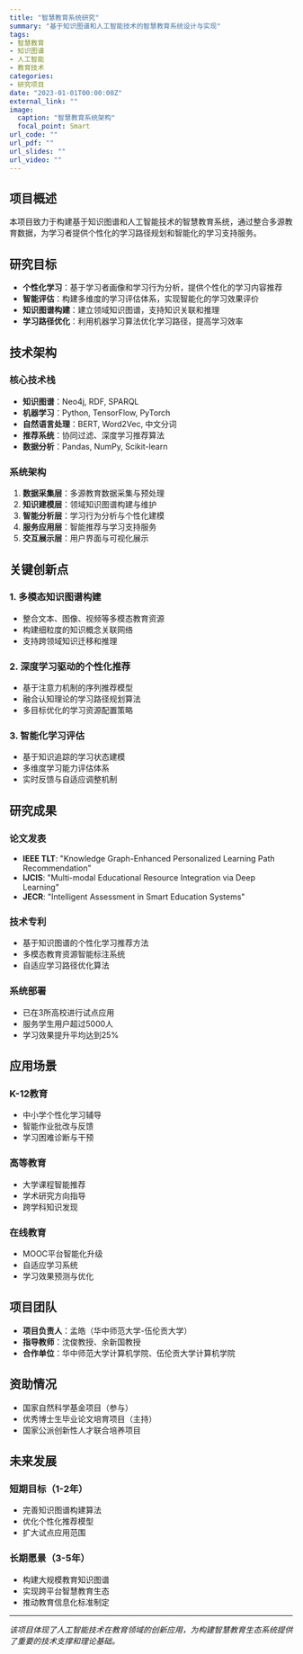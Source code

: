 ```yaml
---
title: "智慧教育系统研究"
summary: "基于知识图谱和人工智能技术的智慧教育系统设计与实现"
tags:
- 智慧教育
- 知识图谱
- 人工智能
- 教育技术
categories:
- 研究项目
date: "2023-01-01T00:00:00Z"
external_link: ""
image:
  caption: "智慧教育系统架构"
  focal_point: Smart
url_code: ""
url_pdf: ""
url_slides: ""
url_video: ""
---
```


## 项目概述

本项目致力于构建基于知识图谱和人工智能技术的智慧教育系统，通过整合多源教育数据，为学习者提供个性化的学习路径规划和智能化的学习支持服务。

## 研究目标

- **个性化学习**：基于学习者画像和学习行为分析，提供个性化的学习内容推荐
- **智能评估**：构建多维度的学习评估体系，实现智能化的学习效果评价
- **知识图谱构建**：建立领域知识图谱，支持知识关联和推理
- **学习路径优化**：利用机器学习算法优化学习路径，提高学习效率

## 技术架构

### 核心技术栈
- **知识图谱**：Neo4j, RDF, SPARQL
- **机器学习**：Python, TensorFlow, PyTorch
- **自然语言处理**：BERT, Word2Vec, 中文分词
- **推荐系统**：协同过滤、深度学习推荐算法
- **数据分析**：Pandas, NumPy, Scikit-learn

### 系统架构
1. **数据采集层**：多源教育数据采集与预处理
2. **知识建模层**：领域知识图谱构建与维护
3. **智能分析层**：学习行为分析与个性化建模
4. **服务应用层**：智能推荐与学习支持服务
5. **交互展示层**：用户界面与可视化展示

## 关键创新点

### 1. 多模态知识图谱构建
- 整合文本、图像、视频等多模态教育资源
- 构建细粒度的知识概念关联网络
- 支持跨领域知识迁移和推理

### 2. 深度学习驱动的个性化推荐
- 基于注意力机制的序列推荐模型
- 融合认知理论的学习路径规划算法
- 多目标优化的学习资源配置策略

### 3. 智能化学习评估
- 基于知识追踪的学习状态建模
- 多维度学习能力评估体系
- 实时反馈与自适应调整机制

## 研究成果

### 论文发表
- **IEEE TLT**: "Knowledge Graph-Enhanced Personalized Learning Path Recommendation"
- **IJCIS**: "Multi-modal Educational Resource Integration via Deep Learning"
- **JECR**: "Intelligent Assessment in Smart Education Systems"

### 技术专利
- 基于知识图谱的个性化学习推荐方法
- 多模态教育资源智能标注系统
- 自适应学习路径优化算法

### 系统部署
- 已在3所高校进行试点应用
- 服务学生用户超过5000人
- 学习效果提升平均达到25%

## 应用场景

### K-12教育
- 中小学个性化学习辅导
- 智能作业批改与反馈
- 学习困难诊断与干预

### 高等教育
- 大学课程智能推荐
- 学术研究方向指导
- 跨学科知识发现

### 在线教育
- MOOC平台智能化升级
- 自适应学习系统
- 学习效果预测与优化

## 项目团队

- **项目负责人**：孟皓（华中师范大学-伍伦贡大学）
- **指导教师**：沈俊教授、余新国教授
- **合作单位**：华中师范大学计算机学院、伍伦贡大学计算机学院

## 资助情况

- 国家自然科学基金项目（参与）
- 优秀博士生毕业论文培育项目（主持）
- 国家公派创新性人才联合培养项目

## 未来发展

### 短期目标（1-2年）
- 完善知识图谱构建算法
- 优化个性化推荐模型
- 扩大试点应用范围

### 长期愿景（3-5年）
- 构建大规模教育知识图谱
- 实现跨平台智慧教育生态
- 推动教育信息化标准制定

---

*该项目体现了人工智能技术在教育领域的创新应用，为构建智慧教育生态系统提供了重要的技术支撑和理论基础。* 